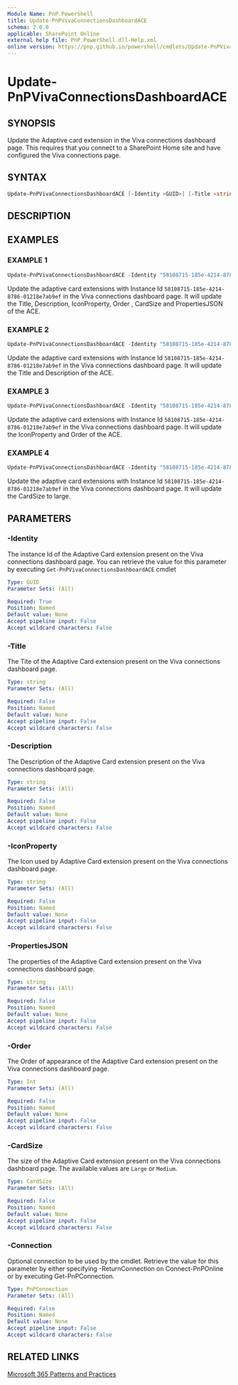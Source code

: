 ```yaml
---
Module Name: PnP.PowerShell
title: Update-PnPVivaConnectionsDashboardACE
schema: 2.0.0
applicable: SharePoint Online
external help file: PnP.PowerShell.dll-Help.xml
online version: https://pnp.github.io/powershell/cmdlets/Update-PnPVivaConnectionsDashboardACE.html
---
```

 
# Update-PnPVivaConnectionsDashboardACE

## SYNOPSIS
Update the Adaptive card extension in the Viva connections dashboard page. This requires that you connect to a SharePoint Home site and have configured the Viva connections page.

## SYNTAX

```powershell
Update-PnPVivaConnectionsDashboardACE [-Identity <GUID>] [-Title <string>] [-PropertiesJSON <string>] [-Description <string>] [-IconProperty <string>] [-Order <Int>][-CardSize <CardSize>] [-Connection <PnPConnection>] [<CommonParameters>]
```

## DESCRIPTION

## EXAMPLES

### EXAMPLE 1
```powershell
Update-PnPVivaConnectionsDashboardACE -Identity "58108715-185e-4214-8786-01218e7ab9ef" -Title "Update title" -Description "Update Description" -IconProperty "https://cdn.hubblecontent.osi.office.net/m365content/publish/002f8bf9-b8ee-4689-ae97-e411b756099d/691108002.jpg" -Order 4 -CardSize Large -PropertiesJSON $myProperties
```

Update the adaptive card extensions with Instance Id `58108715-185e-4214-8786-01218e7ab9ef` in the Viva connections dashboard page. It will update the Title, Description, IconProperty, Order , CardSize and PropertiesJSON of the ACE.

### EXAMPLE 2
```powershell
Update-PnPVivaConnectionsDashboardACE -Identity "58108715-185e-4214-8786-01218e7ab9ef" -Title "Update title" -Description "Update Description"
```

Update the adaptive card extensions with Instance Id `58108715-185e-4214-8786-01218e7ab9ef` in the Viva connections dashboard page. It will update the Title and Description of the ACE.

### EXAMPLE 3
```powershell
Update-PnPVivaConnectionsDashboardACE -Identity "58108715-185e-4214-8786-01218e7ab9ef" -IconProperty "https://cdn.hubblecontent.osi.office.net/m365content/publish/002f8bf9-b8ee-4689-ae97-e411b756099d/691108002.jpg" -Order 4
```

Update the adaptive card extensions with Instance Id `58108715-185e-4214-8786-01218e7ab9ef` in the Viva connections dashboard page. It will update the IconProperty and Order of the ACE.

### EXAMPLE 4
```powershell
Update-PnPVivaConnectionsDashboardACE -Identity "58108715-185e-4214-8786-01218e7ab9ef" -CardSize Large
```

Update the adaptive card extensions with Instance Id `58108715-185e-4214-8786-01218e7ab9ef` in the Viva connections dashboard page. It will update the CardSize to large.


## PARAMETERS

### -Identity
The instance Id of the Adaptive Card extension present on the Viva connections dashboard page. You can retrieve the value for this parameter by executing `Get-PnPVivaConnectionsDashboardACE` cmdlet

```yaml
Type: GUID
Parameter Sets: (All)

Required: True
Position: Named
Default value: None
Accept pipeline input: False
Accept wildcard characters: False
```

### -Title
The Tite of the Adaptive Card extension present on the Viva connections dashboard page.

```yaml
Type: string
Parameter Sets: (All)

Required: False
Position: Named
Default value: None
Accept pipeline input: False
Accept wildcard characters: False
```

### -Description
The Description of the Adaptive Card extension present on the Viva connections dashboard page.

```yaml
Type: string
Parameter Sets: (All)

Required: False
Position: Named
Default value: None
Accept pipeline input: False
Accept wildcard characters: False
```

### -IconProperty
The Icon used by Adaptive Card extension present on the Viva connections dashboard page.

```yaml
Type: string
Parameter Sets: (All)

Required: False
Position: Named
Default value: None
Accept pipeline input: False
Accept wildcard characters: False
```

### -PropertiesJSON
The properties of the Adaptive Card extension present on the Viva connections dashboard page.

```yaml
Type: string
Parameter Sets: (All)

Required: False
Position: Named
Default value: None
Accept pipeline input: False
Accept wildcard characters: False
```

### -Order
The Order of appearance of the Adaptive Card extension present on the Viva connections dashboard page.

```yaml
Type: Int
Parameter Sets: (All)

Required: False
Position: Named
Default value: None
Accept pipeline input: False
Accept wildcard characters: False
```

### -CardSize
The size of the Adaptive Card extension present on the Viva connections dashboard page. The available values are `Large` or `Medium`.

```yaml
Type: CardSize
Parameter Sets: (All)

Required: False
Position: Named
Default value: None
Accept pipeline input: False
Accept wildcard characters: False
```

### -Connection
Optional connection to be used by the cmdlet. Retrieve the value for this parameter by either specifying -ReturnConnection on Connect-PnPOnline or by executing Get-PnPConnection.

```yaml
Type: PnPConnection
Parameter Sets: (All)

Required: False
Position: Named
Default value: None
Accept pipeline input: False
Accept wildcard characters: False
```

## RELATED LINKS

[Microsoft 365 Patterns and Practices](https://aka.ms/m365pnp)


